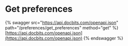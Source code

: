 # Get preferences

{% swagger src="https://api.docbits.com/openapi.json" path="/preferences/get_preferences" method="get" %}
[https://api.docbits.com/openapi.json](https://api.docbits.com/openapi.json)
{% endswagger %}
